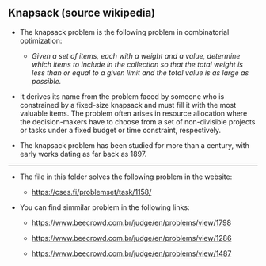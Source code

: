 ## Knapsack (source wikipedia)

- The knapsack problem is the following problem in combinatorial optimization:  

    - *Given a set of items, each with a weight and a value, determine which items to include in the collection so that the total weight is less than or equal to a given limit and the total value is as large as possible.*  

- It derives its name from the problem faced by someone who is constrained by a fixed-size knapsack and must fill it with the most valuable items. The problem often arises in resource allocation where the decision-makers have to choose from a set of non-divisible projects or tasks under a fixed budget or time constraint, respectively.  

- The knapsack problem has been studied for more than a century, with early works dating as far back as 1897.

---

- The file in this folder solves the following problem in the website:  
    
    * https://cses.fi/problemset/task/1158/  

- You can find simmilar problem in the following links:  

    * https://www.beecrowd.com.br/judge/en/problems/view/1798  

    * https://www.beecrowd.com.br/judge/en/problems/view/1286  

    * https://www.beecrowd.com.br/judge/en/problems/view/1487  